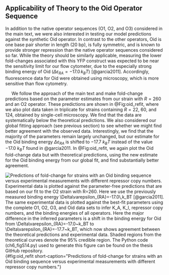 ## Applicability of Theory to the Oid Operator Sequence

In addition to the native operator sequences (O1, O2, and O3) considered in
the main text, we were also interested in testing our model predictions
against the synthetic Oid operator. In contrast to the other operators, Oid
is one base pair shorter in length (20 bp), is fully symmetric, and is known
to provide stronger repression than the native operator sequences considered
so far. While the theory should be similarly applicable, measuring the lower
fold-changes associated with this YFP construct was expected to be near the
sensitivity limit for our flow cytometer, due to the especially strong
binding energy of Oid ($\Delta \varepsilon_{RA}=-17.0\,k_BT$) [@garcia2011].
Accordingly, fluorescence data for Oid were obtained using microscopy, which
is more sensitive than flow cytometry.

&nbsp;&nbsp;&nbsp;&nbsp;&nbsp;We follow the approach of the main text and
make fold-change predictions based on the parameter estimates from our strain
with $R=260$ and an O2 operator. These predictions are shown in @Fig:oid_refit, where we
also plot data taken in triplicate for strains containing $R= 22$, 60, and 124,
obtained by single-cell microscopy. We find that the data are
systematically below the theoretical predictions. We also considered our
global fitting approach (see previous section) to see whether we
might find better agreement with the observed data. Interestingly, we
find that the majority of the parameters remain largely unchanged, but
our estimate for the Oid binding energy $\Delta \varepsilon_{RA}$ is
shifted to $-17.7~k_BT$ instead of the value $-17.0~k_BT$ found in @garcia2011.
In @Fig:oid_refit, we again plot the Oid fold-change data but with theoretical
predictions, using the new estimate for the Oid binding energy from our
global fit, and find substantially better agreement.

![**Predictions of fold-change for strains with an Oid binding sequence
versus experimental measurements with different repressor copy
numbers.** Experimental data is plotted against the parameter-free
predictions that are based on our fit to the O2 strain with $R=260$.
Here we use the previously measured binding energy
$\Delta\varepsilon_{RA}=-17.0\,k_BT$ [@garcia2011]. The same experimental data is
plotted against the best-fit parameters using the complete O1, O2, O3,
and Oid data sets to infer $K_A$, $K_I$, repressor copy numbers, and
the binding energies of all operators. Here the major
difference in the inferred parameters is a shift in the binding energy
for Oid from $\Delta\varepsilon_{RA}=-17.0~k_BT$ to
$\Delta\varepsilon_{RA}=-17.7~k_BT$, which now shows agreement between
the theoretical predictions and experimental data. Shaded regions from
the theoretical curves denote the 95\% credible
region. The [Python code (`ch6_figS14.py`)](https://github.com/gchure/phd/blob/master/src/chapter_06/code/ch6_figS14.py) used to generate this figure can be found on the thesis [GitHub
repository](https://github.com/gchure/phd).](ch6_figS14){#fig:oid_refit short-caption="Predictions of fold-change
for strains with an Oid binding sequence versus experimental measurements with
different repressor copy numbers."}
